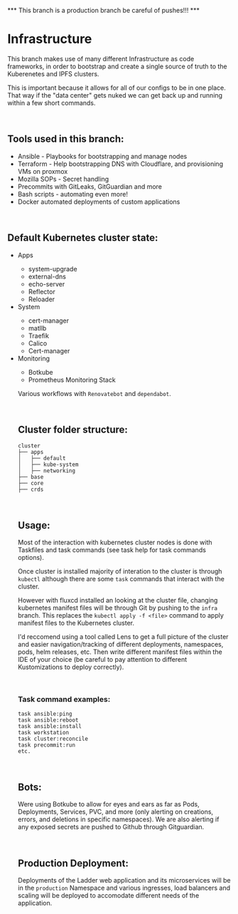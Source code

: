*** This branch is a production branch be careful of pushes!!!  *** 

# Infrastructure  



This branch makes use of many different Infrastructure as code frameworks, in order to bootstrap and create a single source of truth to the Kuberenetes and IPFS clusters.
<br>

This is important because it allows for all of our configs to be in one place. That way if the "data center" gets nuked we can get back up and running within a few short commands. 

 <br>

 ## Tools used in this branch:

 <ul>
    <li>Ansible - Playbooks for bootstrapping and manage nodes </li>
    <li>Terraform - Help bootstrapping DNS with Cloudflare, and provisioning VMs on proxmox </li>
    <li>Mozilla SOPs - Secret handling</li>
    <li>Precommits with GitLeaks, GitGuardian and more </li>
    <li>Bash scripts - automating even more! </li>
    <li>Docker automated deployments of custom applications</li>
 </ul>

 <br>

 ## Default Kubernetes cluster state:

 <ul>
    <li>Apps</li>
 <ul>
    <li>system-upgrade</li>
    <li>external-dns</li>
    <li>echo-server</li>
    <li>Reflector</li>
    <li>Reloader</li>
 </ul>
    <li>System</li>
 <ul>
    <li>cert-manager</li>
    <li>matllb</li>
    <li>Traefik</li>
    <li>Calico</li>
    <li>Cert-manager</li>
 </ul>
      <li>Monitoring</li>
   <ul>
      <li>Botkube</li>
      <li>Prometheus Monitoring Stack </li>
 </ul>

 Various workflows with `Renovatebot` and `dependabot`. 
 

 <br>

 ## Cluster folder structure:

```
cluster
├── apps
│   ├── default 
│   ├── kube-system  
│   ├── networking 
├── base
├── core  
├── crds
```
<br>

## Usage:

Most of the interaction with kubernetes cluster nodes is done with Taskfiles and task commands (see task help for task commands options).

Once cluster is installed majority of interation to the cluster is through `kubectl` although there are some `task` commands that interact with the cluster.


However with fluxcd installed an looking at the cluster file, changing kubernetes manifest files will be through Git by pushing to the `infra` branch. This replaces the `kubectl apply -f <file>` command to apply manifest files to the Kubernetes cluster. 

I'd reccomend using a tool called Lens to get a full picture of the cluster and easier navigation/tracking of different deployments, namespaces, pods, helm releases, etc. Then write different manifest files within the IDE of your choice (be careful to pay attention to different Kustomizations to deploy correctly). 

<br>

### Task command examples:

```
task ansible:ping 
task ansible:reboot 
task ansible:install 
task workstation
task cluster:reconcile
task precommit:run 
etc.  
```

<br>

## Bots: 

Were using Botkube to allow for eyes and ears as far as Pods, Deployments, Services, PVC, and more (only alerting on creations, errors, and deletions in specific namespaces). We are also alerting if any exposed secrets are pushed to Github through Gitguardian.   

<br>

## Production Deployment: 

Deployments of the Ladder web application and its microservices will be in the `production` Namespace and various ingresses, load balancers and scaling will be deployed to accomodate different needs of the application. 



